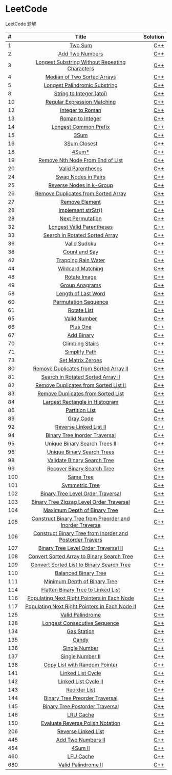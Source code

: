 # LeetCode
LeetCode 题解


| #    | Title                                                                                                                                                           | Solution                                                                                                                                          |
| :--- | :--------------------------------------:                                                                                                                        | ---------------------------------------:                                                                                                          |
| 1    | [Two Sum](https://leetcode.com/problems/two-sum/description/)                                                                                                   | [C++](https://github.com/starFalll/LeetCode/blob/master/algorithms/1.Two%20Sum.md)                                                                |
| 2    | [Add Two Numbers](https://leetcode.com/problems/add-two-numbers/description/)                                                                                   | [C++](https://github.com/starFalll/LeetCode/blob/master/algorithms/2.Add%20Two%20Numbers.md)                                                      |
| 3    | [Longest Substring Without Repeating Characters](https://leetcode.com/problems/longest-substring-without-repeating-characters/description/)                     | [C++](https://github.com/starFalll/LeetCode/blob/master/algorithms/3.Longest%20Substring%20Without%20Repeating%20Characters.md)                   |
| 4    | [Median of Two Sorted Arrays](https://leetcode.com/problems/median-of-two-sorted-arrays/description/)                                                           | [C++](https://github.com/starFalll/LeetCode/blob/master/algorithms/4.Median%20of%20Two%20Sorted%20Arrays.md)                                      |
| 5    | [Longest Palindromic Substring](https://leetcode.com/problems/longest-palindromic-substring/description/)                                                       | [C++](https://github.com/starFalll/LeetCode/blob/master/algorithms/5.Longest%20Palindromic%20Substring.md)                                        |
| 8    | [String to Integer (atoi)](https://leetcode.com/problems/string-to-integer-atoi/description/)                                                                   | [C++](https://github.com/starFalll/LeetCode/blob/master/algorithms/8.String%20to%20Integer%20(atoi).md)                                           |
| 10   | [Regular Expression Matching](https://leetcode.com/problems/regular-expression-matching/description/)                                                           | [C++](https://github.com/starFalll/LeetCode/blob/master/algorithms/10.Regular%20Expression%20Matching.md)                                         |
| 12   | [Integer to Roman](https://leetcode.com/problems/integer-to-roman/description/)                                                                                 | [C++](https://github.com/starFalll/LeetCode/blob/master/algorithms/12.Integer%20to%20Roman.md)                                                    |
| 13   | [Roman to Integer](https://leetcode.com/problems/roman-to-integer/description/)                                                                                 | [C++](https://github.com/starFalll/LeetCode/blob/master/algorithms/13.Roman%20to%20Integer.md)                                                    |
| 14   | [Longest Common Prefix](https://leetcode.com/problems/longest-common-prefix/description/)                                                                       | [C++](https://github.com/starFalll/LeetCode/blob/master/algorithms/14.Longest%20Common%20Prefix.md)                                               |
| 15   | [3Sum](https://leetcode.com/problems/3sum/description/)                                                                                                         | [C++](https://github.com/starFalll/LeetCode/blob/master/algorithms/15.3Sum.md)                                                                    |
| 16   | [3Sum Closest](https://leetcode.com/problems/3sum-closest/description/)                                                                                         | [C++](https://github.com/starFalll/LeetCode/blob/master/algorithms/16.3Sum%20Closest.md)                                                          |
| 18   | [4Sum*](https://leetcode.com/problems/4sum*/description/)                                                                                                       | [C++](https://github.com/starFalll/LeetCode/blob/master/algorithms/18.4Sum*.md)                                                                   |
| 19   | [Remove Nth Node From End of List](https://leetcode.com/problems/remove-nth-node-from-end-of-list/description/)                                                 | [C++](https://github.com/starFalll/LeetCode/blob/master/algorithms/19.Remove%20Nth%20Node%20From%20End%20of%20List.md)                            |
| 20   | [Valid Parentheses](https://leetcode.com/problems/valid-parentheses/description/)                                                                               | [C++](https://github.com/starFalll/LeetCode/blob/master/algorithms/20.Valid%20Parentheses.md)                                                     |
| 24   | [Swap Nodes in Pairs](https://leetcode.com/problems/swap-nodes-in-pairs/description/)                                                                           | [C++](https://github.com/starFalll/LeetCode/blob/master/algorithms/24.Swap%20Nodes%20in%20Pairs.md)                                               |
| 25   | [Reverse Nodes in k-Group](https://leetcode.com/problems/reverse-nodes-in-k-group/description/)                                                                 | [C++](https://github.com/starFalll/LeetCode/blob/master/algorithms/25.Reverse%20Nodes%20in%20k-Group.md)                                          |
| 26   | [Remove Duplicates from Sorted Array](https://leetcode.com/problems/remove-duplicates-from-sorted-array/description/)                                           | [C++](https://github.com/starFalll/LeetCode/blob/master/algorithms/26.Remove%20Duplicates%20from%20Sorted%20Array.md)                             |
| 27   | [Remove Element](https://leetcode.com/problems/remove-element/description/)                                                                                     | [C++](https://github.com/starFalll/LeetCode/blob/master/algorithms/27.Remove%20Element.md)                                                        |
| 28   | [Implement strStr()](https://leetcode.com/problems/implement-strstr/description/)                                                                               | [C++](https://github.com/starFalll/LeetCode/blob/master/algorithms/28.Implement%20strStr().md)                                                    |
| 28   | [Next Permutation](https://leetcode.com/problems/next-permutation/description/)                                                                                 | [C++](https://github.com/starFalll/LeetCode/blob/master/algorithms/28.Next%20Permutation.md)                                                      |
| 32   | [Longest Valid Parentheses](https://leetcode.com/problems/longest-valid-parentheses/description/)                                                               | [C++](https://github.com/starFalll/LeetCode/blob/master/algorithms/32.Longest%20Valid%20Parentheses.md)                                           |
| 33   | [Search in Rotated Sorted Array](https://leetcode.com/problems/search-in-rotated-sorted-array/description/)                                                     | [C++](https://github.com/starFalll/LeetCode/blob/master/algorithms/33.Search%20in%20Rotated%20Sorted%20Array.md)                                  |
| 36   | [Valid Sudoku](https://leetcode.com/problems/valid-sudoku/description/)                                                                                         | [C++](https://github.com/starFalll/LeetCode/blob/master/algorithms/36.Valid%20Sudoku.md)                                                          |
| 38   | [Count and Say](https://leetcode.com/problems/count-and-say/description/)                                                                                       | [C++](https://github.com/starFalll/LeetCode/blob/master/algorithms/38.Count%20and%20Say.md)                                                       |
| 42   | [Trapping Rain Water](https://leetcode.com/problems/trapping-rain-water/description/)                                                                           | [C++](https://github.com/starFalll/LeetCode/blob/master/algorithms/42.Trapping%20Rain%20Water.md)                                                 |
| 44   | [Wildcard Matching](https://leetcode.com/problems/wildcard-matching/description/)                                                                               | [C++](https://github.com/starFalll/LeetCode/blob/master/algorithms/44.Wildcard%20Matching.md)                                                     |
| 48   | [Rotate Image](https://leetcode.com/problems/rotate-image/description/)                                                                                         | [C++](https://github.com/starFalll/LeetCode/blob/master/algorithms/48.Rotate%20Image.md)                                                          |
| 49   | [Group Anagrams](https://leetcode.com/problems/group-anagrams/description/)                                                                                     | [C++](https://github.com/starFalll/LeetCode/blob/master/algorithms/49.Group%20Anagrams.md)                                                        |
| 58   | [Length of Last Word](https://leetcode.com/problems/length-of-last-word/description/)                                                                           | [C++](https://github.com/starFalll/LeetCode/blob/master/algorithms/58.Length%20of%20Last%20Word.md)                                               |
| 60   | [Permutation Sequence](https://leetcode.com/problems/permutation-sequence/description/)                                                                         | [C++](https://github.com/starFalll/LeetCode/blob/master/algorithms/60.Permutation%20Sequence.md)                                                  |
| 61   | [Rotate List](https://leetcode.com/problems/rotate-list/description/)                                                                                           | [C++](https://github.com/starFalll/LeetCode/blob/master/algorithms/61.Rotate%20List.md)                                                           |
| 65   | [Valid Number](https://leetcode.com/problems/valid-number/description/)                                                                                         | [C++](https://github.com/starFalll/LeetCode/blob/master/algorithms/65.Valid%20Number.md)                                                          |
| 66   | [Plus One](https://leetcode.com/problems/plus-one/description/)                                                                                                 | [C++](https://github.com/starFalll/LeetCode/blob/master/algorithms/66.Plus%20One.md)                                                              |
| 67   | [Add Binary](https://leetcode.com/problems/add-binary/description/)                                                                                             | [C++](https://github.com/starFalll/LeetCode/blob/master/algorithms/67.Add%20Binary.md)                                                            |
| 70   | [Climbing Stairs](https://leetcode.com/problems/climbing-stairs/description/)                                                                                   | [C++](https://github.com/starFalll/LeetCode/blob/master/algorithms/70.Climbing%20Stairs.md)                                                       |
| 71   | [Simplify Path](https://leetcode.com/problems/simplify-path/description/)                                                                                       | [C++](https://github.com/starFalll/LeetCode/blob/master/algorithms/71.Simplify%20Path.md)                                                         |
| 73   | [Set Matrix Zeroes](https://leetcode.com/problems/set-matrix-zeroes/description/)                                                                               | [C++](https://github.com/starFalll/LeetCode/blob/master/algorithms/73.Set%20Matrix%20Zeroes.md)                                                   |
| 80   | [Remove Duplicates from Sorted Array II](https://leetcode.com/problems/remove-duplicates-from-sorted-array-ii/description/)                                     | [C++](https://github.com/starFalll/LeetCode/blob/master/algorithms/80.Remove%20Duplicates%20from%20Sorted%20Array%20II.md)                        |
| 81   | [Search in Rotated Sorted Array II](https://leetcode.com/problems/search-in-rotated-sorted-array-ii/description/)                                               | [C++](https://github.com/starFalll/LeetCode/blob/master/algorithms/81.Search%20in%20Rotated%20Sorted%20Array%20II.md)                             |
| 82   | [Remove Duplicates from Sorted List II](https://leetcode.com/problems/remove-duplicates-from-sorted-list-ii/description/)                                       | [C++](https://github.com/starFalll/LeetCode/blob/master/algorithms/82.Remove%20Duplicates%20from%20Sorted%20List%20II.md)                         |
| 83   | [Remove Duplicates from Sorted List](https://leetcode.com/problems/remove-duplicates-from-sorted-list/description/)                                             | [C++](https://github.com/starFalll/LeetCode/blob/master/algorithms/83.Remove%20Duplicates%20from%20Sorted%20List.md)                              |
| 84   | [Largest Rectangle in Histogram](https://leetcode.com/problems/largest-rectangle-in-histogram/description/)                                                     | [C++](https://github.com/starFalll/LeetCode/blob/master/algorithms/84.Largest%20Rectangle%20in%20Histogram.md)                                    |
| 86   | [Partition List](https://leetcode.com/problems/partition-list/description/)                                                                                     | [C++](https://github.com/starFalll/LeetCode/blob/master/algorithms/86.Partition%20List.md)                                                        |
| 89   | [Gray Code](https://leetcode.com/problems/gray-code/description/)                                                                                               | [C++](https://github.com/starFalll/LeetCode/blob/master/algorithms/89.Gray%20Code.md)                                                             |
| 92   | [Reverse Linked List II](https://leetcode.com/problems/reverse-linked-list-ii/description/)                                                                     | [C++](https://github.com/starFalll/LeetCode/blob/master/algorithms/92.Reverse%20Linked%20List%20II.md)                                            |
| 94   | [Binary Tree Inorder Traversal](https://leetcode.com/problems/binary-tree-inorder-traversal/description/)                                                       | [C++](https://github.com/starFalll/LeetCode/blob/master/algorithms/94.Binary%20Tree%20Inorder%20Traversal.md)                                     |
| 95   | [Unique Binary Search Trees II](https://leetcode.com/problems/unique-binary-search-trees-ii/description/)                                                       | [C++](https://github.com/starFalll/LeetCode/blob/master/algorithms/95.Unique%20Binary%20Search%20Trees%20II.md)                                   |
| 96   | [Unique Binary Search Trees](https://leetcode.com/problems/unique-binary-search-trees/description/)                                                             | [C++](https://github.com/starFalll/LeetCode/blob/master/algorithms/96.Unique%20Binary%20Search%20Trees.md)                                        |
| 98   | [Validate Binary Search Tree](https://leetcode.com/problems/validate-binary-search-tree/description/)                                                           | [C++](https://github.com/starFalll/LeetCode/blob/master/algorithms/98.Validate%20Binary%20Search%20Tree.md)                                       |
| 99   | [Recover Binary Search Tree](https://leetcode.com/problems/recover-binary-search-tree/description/)                                                             | [C++](https://github.com/starFalll/LeetCode/blob/master/algorithms/99.Recover%20Binary%20Search%20Tree.md)                                        |
| 100  | [Same Tree](https://leetcode.com/problems/same-tree/description/)                                                                                               | [C++](https://github.com/starFalll/LeetCode/blob/master/algorithms/100.Same%20Tree.md)                                                            |
| 101  | [Symmetric Tree](https://leetcode.com/problems/symmetric-tree/description/)                                                                                     | [C++](https://github.com/starFalll/LeetCode/blob/master/algorithms/101.Symmetric%20Tree.md)                                                       |
| 102  | [Binary Tree Level Order Traversal](https://leetcode.com/problems/binary-tree-level-order-traversal/description/)                                               | [C++](https://github.com/starFalll/LeetCode/blob/master/algorithms/102.Binary%20Tree%20Level%20Order%20Traversal.md)                              |
| 103  | [Binary Tree Zigzag Level Order Traversal](https://leetcode.com/problems/binary-tree-zigzag-level-order-traversal/description/)                                 | [C++](https://github.com/starFalll/LeetCode/blob/master/algorithms/103.Binary%20Tree%20Zigzag%20Level%20Order%20Traversal.md)                     |
| 104  | [Maximum Depth of Binary Tree](https://leetcode.com/problems/maximum-depth-of-binary-tree/description/)                                                         | [C++](https://github.com/starFalll/LeetCode/blob/master/algorithms/104.Maximum%20Depth%20of%20Binary%20Tree.md)                                   |
| 105  | [Construct Binary Tree from Preorder and Inorder Traversa](https://leetcode.com/problems/construct-binary-tree-from-preorder-and-inorder-traversa/description/) | [C++](https://github.com/starFalll/LeetCode/blob/master/algorithms/105.Construct%20Binary%20Tree%20from%20Preorder%20and%20Inorder%20Traversa.md) |
| 106  | [Construct Binary Tree from Inorder and Postorder Travers](https://leetcode.com/problems/construct-binary-tree-from-inorder-and-postorder-travers/description/) | [C++](https://github.com/starFalll/LeetCode/blob/master/algorithms/106.Construct%20Binary%20Tree%20from%20Inorder%20and%20Postorder%20Travers.md) |
| 107  | [Binary Tree Level Order Traversal II](https://leetcode.com/problems/binary-tree-level-order-traversal-ii/description/)                                         | [C++](https://github.com/starFalll/LeetCode/blob/master/algorithms/107.Binary%20Tree%20Level%20Order%20Traversal%20II.md)                         |
| 108  | [Convert Sorted Array to Binary Search Tree](https://leetcode.com/problems/convert-sorted-array-to-binary-search-tree/description/)                             | [C++](https://github.com/starFalll/LeetCode/blob/master/algorithms/108.Convert%20Sorted%20Array%20to%20Binary%20Search%20Tree.md)                 |
| 109  | [Convert Sorted List to Binary Search Tree](https://leetcode.com/problems/convert-sorted-list-to-binary-search-tree/description/)                               | [C++](https://github.com/starFalll/LeetCode/blob/master/algorithms/109.Convert%20Sorted%20List%20to%20Binary%20Search%20Tree.md)                  |
| 110  | [Balanced Binary Tree](https://leetcode.com/problems/balanced-binary-tree/description/)                                                                         | [C++](https://github.com/starFalll/LeetCode/blob/master/algorithms/110.Balanced%20Binary%20Tree.md)                                               |
| 111  | [Minimum Depth of Binary Tree](https://leetcode.com/problems/minimum-depth-of-binary-tree/description/)                                                         | [C++](https://github.com/starFalll/LeetCode/blob/master/algorithms/111.Minium%20Depth%20of%20Binary%20Tree.md)                                   |
| 114  | [Flatten Binary Tree to Linked List](https://leetcode.com/problems/flatten-binary-tree-to-linked-list/description/)                                             | [C++](https://github.com/starFalll/LeetCode/blob/master/algorithms/114.Flatten%20Binary%20Tree%20to%20Linked%20List.md)                           |
| 116  | [Populating Next Right Pointers in Each Node](https://leetcode.com/problems/populating-next-right-pointers-in-each-node/description/)                           | [C++](https://github.com/starFalll/LeetCode/blob/master/algorithms/116.Populating%20Next%20Right%20Pointers%20in%20Each%20Node.md)                |
| 117  | [Populating Next Right Pointers in Each Node II](https://leetcode.com/problems/populating-next-right-pointers-in-each-node-ii/description/)                     | [C++](https://github.com/starFalll/LeetCode/blob/master/algorithms/117.Populating%20Next%20Right%20Pointers%20in%20Each%20Node%20II.md)           |
| 125  | [Valid Palindrome](https://leetcode.com/problems/valid-palindrome/description/)                                                                                 | [C++](https://github.com/starFalll/LeetCode/blob/master/algorithms/125.Valid%20Palindrome.md)                                                     |
| 128  | [Longest Consecutive Sequence](https://leetcode.com/problems/longest-consecutive-sequence/description/)                                                         | [C++](https://github.com/starFalll/LeetCode/blob/master/algorithms/128.Longest%20Consecutive%20Sequence.md)                                       |
| 134  | [Gas Station](https://leetcode.com/problems/gas-station/description/)                                                                                           | [C++](https://github.com/starFalll/LeetCode/blob/master/algorithms/134.Gas%20Station.md)                                                          |
| 135  | [Candy](https://leetcode.com/problems/candy/description/)                                                                                                       | [C++](https://github.com/starFalll/LeetCode/blob/master/algorithms/135.Candy.md)                                                                  |
| 136  | [Single Number](https://leetcode.com/problems/single-number/description/)                                                                                       | [C++](https://github.com/starFalll/LeetCode/blob/master/algorithms/136.Single%20Number.md)                                                        |
| 137  | [Single Number II](https://leetcode.com/problems/single-number-ii/description/)                                                                                 | [C++](https://github.com/starFalll/LeetCode/blob/master/algorithms/137.Single%20Number%20II.md)                                                   |
| 138  | [Copy List with Random Pointer](https://leetcode.com/problems/copy-list-with-random-pointer/description/)                                                       | [C++](https://github.com/starFalll/LeetCode/blob/master/algorithms/138.Copy%20List%20with%20Random%20Pointer.md)                                  |
| 141  | [Linked List Cycle](https://leetcode.com/problems/linked-list-cycle/description/)                                                                               | [C++](https://github.com/starFalll/LeetCode/blob/master/algorithms/141.Linked%20List%20Cycle.md)                                                  |
| 142  | [Linked List Cycle II](https://leetcode.com/problems/linked-list-cycle-ii/description/)                                                                         | [C++](https://github.com/starFalll/LeetCode/blob/master/algorithms/142.Linked%20List%20Cycle%20II.md)                                             |
| 143  | [Reorder List](https://leetcode.com/problems/reorder-list/description/)                                                                                         | [C++](https://github.com/starFalll/LeetCode/blob/master/algorithms/143.Reorder%20List.md)                                                         |
| 144  | [ Binary Tree Preorder Traversal](https://leetcode.com/problems/-binary-tree-preorder-traversal/description/)                                                   | [C++](https://github.com/starFalll/LeetCode/blob/master/algorithms/144.%20Binary%20Tree%20Preorder%20Traversal.md)                                |
| 145  | [Binary Tree Postorder Traversal](https://leetcode.com/problems/binary-tree-postorder-traversal/description/)                                                   | [C++](https://github.com/starFalll/LeetCode/blob/master/algorithms/145.Binary%20Tree%20Postorder%20Traversal.md)                                  |
| 146  | [LRU Cache](https://leetcode.com/problems/lru-cache/description/)                                                                                               | [C++](https://github.com/starFalll/LeetCode/blob/master/algorithms/146.LRU%20Cache.md)                                                            |
| 150  | [Evaluate Reverse Polish Notation](https://leetcode.com/problems/evaluate-reverse-polish-notation/description/)                                                 | [C++](https://github.com/starFalll/LeetCode/blob/master/algorithms/150.Evaluate%20Reverse%20Polish%20Notation.md)                                 |
| 206  | [Reverse Linked List](https://leetcode.com/problems/reverse-linked-list/description/)                                                                           | [C++](https://github.com/starFalll/LeetCode/blob/master/algorithms/206.Reverse%20Linked%20List.md)                                                |
| 445  | [Add Two Numbers II](https://leetcode.com/problems/add-two-numbers-ii/description/)                                                                             | [C++](https://github.com/starFalll/LeetCode/blob/master/algorithms/445.Add%20Two%20Numbers%20II.md)                                               |
| 454  | [4Sum II](https://leetcode.com/problems/4sum-ii/description/)                                                                                                   | [C++](https://github.com/starFalll/LeetCode/blob/master/algorithms/454.4Sum%20II.md)                                                              |
| 460  | [LFU Cache](https://leetcode.com/problems/lfu-cache/description/)                                                                                               | [C++](https://github.com/starFalll/LeetCode/blob/master/algorithms/460.LFU%20Cache.md)                                                            |
| 680  | [Valid Palindrome II](https://leetcode.com/problems/valid-palindrome-ii/description/)                                                                           | [C++](https://github.com/starFalll/LeetCode/blob/master/algorithms/680.Valid%20Palindrome%20II.md)                                                |
